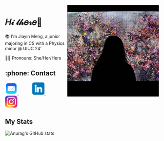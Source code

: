 <img src="./profile.jpg" align="right" height="300px" />

<h1> 𝐻𝒾 𝓉𝒽𝑒𝓇𝑒👋 </h1>
<p> 📚 I'm Jiayin Meng, a junior majoring in CS with a Physics minor @ UIUC 24' </p>
<p> 👩‍🎓 Pronouns: She/Her/Hers </p>


<h2> :phone: Contact </h2>
<div>
    <a href="mailto:charlotte.m65012@gmail.com" target="_blank">
        <img src="./mail.png" width="8%"/>
    </a>
    <img width="8%" />
    <a href="https://www.linkedin.com/in/jiayin-meng2002/" target="_blank">
        <img src="./linkedin.png" width="8%"/>
    </a>
    <img width="8%" />
    <a href="https://www.instagram.com/jiayin._.m/" target="_blank">
        <img src="./instagram.png" width="8%"/>
    </a>
    
</div>

## My Stats
![Anurag's GitHub stats](https://github-readme-stats.vercel.app/api?username=mizoreto&theme=solarized-light&show_icons=true)
